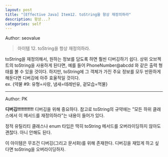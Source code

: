 ```yaml
---
layout: post
title: "[Effective Java] Item12. toString을 항상 재정의하라"
description: 항상...?
categories: self
---
```


Author: seovalue

> 아이템 12. toString을 항상 재정의하라.

toString을 재정의해서, 원하는 정보를 담도록 하면 훨씬 디버깅하기 쉽다. 상위 오브젝트의 toString을 사용하게 된다면, 예를 들어 PhoneNumber@abcdd 와 같은 출력 형태를 볼 수 있을 것이다. 하지만, toString에 그 객체가 가진 주요 정보를 모두 반환하게 해둔다면 디버깅에 아주 효율적일 것이다.  
ex. {약물 #9: 유형=사랑, 냄새=테레빈유, 겉모습=먹물}

-----

Author: PK

**디버깅!!!!!!!!!!!** 디버깅을 위해 중요하다. 참고로 toString의 규약에는 "모든 하위 클래스에서 이 메서드를 재정의하라"는 내용이 들어가 있다.

정적 유틸리티 클래스나 enum 타입은 딱히 toString 메서드를 오버라이딩하지 않아도 괜찮다. 아니 안해도 된다.

이 아이템은 무조건 디버깅(그리고 문서화)를 위해 존재한다. 디버깅을 재밌게 하고 싶다면 toString을 오버라이딩하자.
